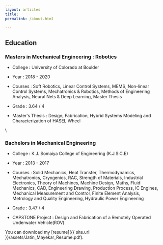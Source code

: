 ```yaml
---
layout: articles
title:
permalink: /about.html

---
```


## Education

### Masters in Mechanical Engineering : Robotics

* College :  University of Colorado at Boulder

* Year :  2018 - 2020

* Courses :
Soft Robotics, Linear Control Systems, MEMS, Non-linear Control Systems, Mechatronics & Robotics,
Methods of Engineering Analysis, Neural Nets & Deep Learning, Master Thesis

* Grade :  3.64 / 4

* Master's Thesis : Design, Fabrication, Hybrid Systems Modeling and Characterization of HASEL Wheel

\


### Bachelors in Mechanical Engineering

* College :  K.J. Somaiya College of Engineering (K.J.S.C.E)

* Year :  2013 - 2017

* Courses :
Solid Mechanics, Heat Transfer, Thermodynamics, Mechatronics, Cryogenics, RAC, Strength of Materials,
Industrial Electronics, Theory of Machines, Machine Design, Maths, Fluid Mechanics, CAD, Engineering Drawing, Production Process, IC Engines, Mechanical Measurement and Control, Finite Element Analysis, Metrology and Quality Engineering, Hydraulic Power Engineering

* Grade :  3.47 / 4

* CAPSTONE Project : Design and Fabrication of a Remotely Operated Underwater Vehicle(ROV)


You can download my [resume]({{ site.url }}/assets/Jatin_Mayekar_Resume.pdf).